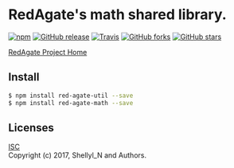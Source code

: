 # RedAgate's math shared library.


[![npm](https://img.shields.io/npm/v/red-agate-math.svg)](https://www.npmjs.com/package/red-agate-math)
[![GitHub release](https://img.shields.io/github/release/shellyln/red-agate-math.svg)](https://github.com/shellyln/red-agate-math/releases)
[![Travis](https://img.shields.io/travis/shellyln/red-agate-math/master.svg)](https://travis-ci.org/shellyln/red-agate-math)
[![GitHub forks](https://img.shields.io/github/forks/shellyln/red-agate-math.svg?style=social&label=Fork)](https://github.com/shellyln/red-agate-math/fork)
[![GitHub stars](https://img.shields.io/github/stars/shellyln/red-agate-math.svg?style=social&label=Star)](https://github.com/shellyln/red-agate-math)


[RedAgate Project Home](https://github.com/shellyln/red-agate)


## Install

```bash
$ npm install red-agate-util --save
$ npm install red-agate-math --save
```


## Licenses
[ISC](https://github.com/shellyln/red-agate-math/blob/master/LICENSE.md)  
Copyright (c) 2017, Shellyl_N and Authors.

